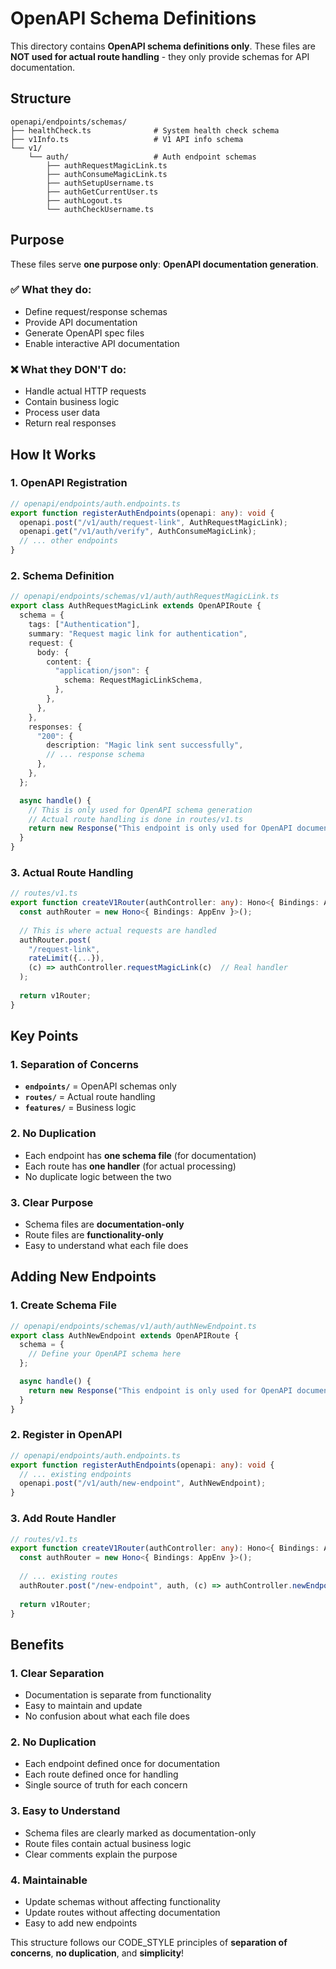 # OpenAPI Schema Definitions

This directory contains **OpenAPI schema definitions only**. These files are **NOT used for actual route handling** - they only provide schemas for API documentation.

## Structure

```
openapi/endpoints/schemas/
├── healthCheck.ts              # System health check schema
├── v1Info.ts                   # V1 API info schema
└── v1/
    └── auth/                   # Auth endpoint schemas
        ├── authRequestMagicLink.ts
        ├── authConsumeMagicLink.ts
        ├── authSetupUsername.ts
        ├── authGetCurrentUser.ts
        ├── authLogout.ts
        └── authCheckUsername.ts
```

## Purpose

These files serve **one purpose only**: **OpenAPI documentation generation**.

### ✅ What they do:
- Define request/response schemas
- Provide API documentation
- Generate OpenAPI spec files
- Enable interactive API documentation

### ❌ What they DON'T do:
- Handle actual HTTP requests
- Contain business logic
- Process user data
- Return real responses

## How It Works

### 1. **OpenAPI Registration**
```typescript
// openapi/endpoints/auth.endpoints.ts
export function registerAuthEndpoints(openapi: any): void {
  openapi.post("/v1/auth/request-link", AuthRequestMagicLink);
  openapi.get("/v1/auth/verify", AuthConsumeMagicLink);
  // ... other endpoints
}
```

### 2. **Schema Definition**
```typescript
// openapi/endpoints/schemas/v1/auth/authRequestMagicLink.ts
export class AuthRequestMagicLink extends OpenAPIRoute {
  schema = {
    tags: ["Authentication"],
    summary: "Request magic link for authentication",
    request: {
      body: {
        content: {
          "application/json": {
            schema: RequestMagicLinkSchema,
          },
        },
      },
    },
    responses: {
      "200": {
        description: "Magic link sent successfully",
        // ... response schema
      },
    },
  };

  async handle() {
    // This is only used for OpenAPI schema generation
    // Actual route handling is done in routes/v1.ts
    return new Response("This endpoint is only used for OpenAPI documentation", { status: 501 });
  }
}
```

### 3. **Actual Route Handling**
```typescript
// routes/v1.ts
export function createV1Router(authController: any): Hono<{ Bindings: AppEnv }> {
  const authRouter = new Hono<{ Bindings: AppEnv }>();
  
  // This is where actual requests are handled
  authRouter.post(
    "/request-link",
    rateLimit({...}),
    (c) => authController.requestMagicLink(c)  // Real handler
  );
  
  return v1Router;
}
```

## Key Points

### 1. **Separation of Concerns**
- **`endpoints/`** = OpenAPI schemas only
- **`routes/`** = Actual route handling
- **`features/`** = Business logic

### 2. **No Duplication**
- Each endpoint has **one schema file** (for documentation)
- Each route has **one handler** (for actual processing)
- No duplicate logic between the two

### 3. **Clear Purpose**
- Schema files are **documentation-only**
- Route files are **functionality-only**
- Easy to understand what each file does

## Adding New Endpoints

### 1. **Create Schema File**
```typescript
// openapi/endpoints/schemas/v1/auth/authNewEndpoint.ts
export class AuthNewEndpoint extends OpenAPIRoute {
  schema = {
    // Define your OpenAPI schema here
  };

  async handle() {
    return new Response("This endpoint is only used for OpenAPI documentation", { status: 501 });
  }
}
```

### 2. **Register in OpenAPI**
```typescript
// openapi/endpoints/auth.endpoints.ts
export function registerAuthEndpoints(openapi: any): void {
  // ... existing endpoints
  openapi.post("/v1/auth/new-endpoint", AuthNewEndpoint);
}
```

### 3. **Add Route Handler**
```typescript
// routes/v1.ts
export function createV1Router(authController: any): Hono<{ Bindings: AppEnv }> {
  const authRouter = new Hono<{ Bindings: AppEnv }>();
  
  // ... existing routes
  authRouter.post("/new-endpoint", auth, (c) => authController.newEndpoint(c));
  
  return v1Router;
}
```

## Benefits

### 1. **Clear Separation**
- Documentation is separate from functionality
- Easy to maintain and update
- No confusion about what each file does

### 2. **No Duplication**
- Each endpoint defined once for documentation
- Each route defined once for handling
- Single source of truth for each concern

### 3. **Easy to Understand**
- Schema files are clearly marked as documentation-only
- Route files contain actual business logic
- Clear comments explain the purpose

### 4. **Maintainable**
- Update schemas without affecting functionality
- Update routes without affecting documentation
- Easy to add new endpoints

This structure follows our CODE_STYLE principles of **separation of concerns**, **no duplication**, and **simplicity**!
